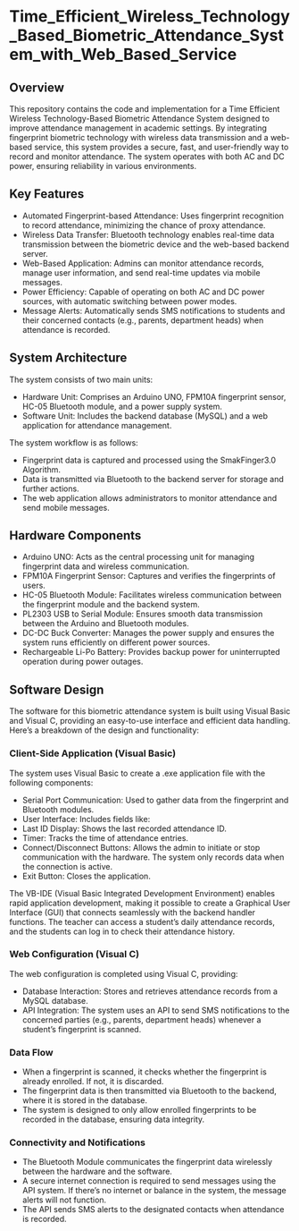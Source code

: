# Time_Efficient_Wireless_Technology_Based_Biometric_Attendance_System_with_Web_Based_Service

## Overview
This repository contains the code and implementation for a Time Efficient Wireless Technology-Based Biometric Attendance System designed to improve attendance management in academic settings. By integrating fingerprint biometric technology with wireless data transmission and a web-based service, this system provides a secure, fast, and user-friendly way to record and monitor attendance. The system operates with both AC and DC power, ensuring reliability in various environments.


## Key Features
- Automated Fingerprint-based Attendance: Uses fingerprint recognition to record attendance, minimizing the chance of proxy attendance.
- Wireless Data Transfer: Bluetooth technology enables real-time data transmission between the biometric device and the web-based backend server.
- Web-Based Application: Admins can monitor attendance records, manage user information, and send real-time updates via mobile messages.
- Power Efficiency: Capable of operating on both AC and DC power sources, with automatic switching between power modes.
- Message Alerts: Automatically sends SMS notifications to students and their concerned contacts (e.g., parents, department heads) when attendance is recorded.

## System Architecture
The system consists of two main units:

- Hardware Unit: Comprises an Arduino UNO, FPM10A fingerprint sensor, HC-05 Bluetooth module, and a power supply system.
- Software Unit: Includes the backend database (MySQL) and a web application for attendance management.

The system workflow is as follows:

- Fingerprint data is captured and processed using the SmakFinger3.0 Algorithm.
- Data is transmitted via Bluetooth to the backend server for storage and further actions.
- The web application allows administrators to monitor attendance and send mobile messages.

## Hardware Components
- Arduino UNO: Acts as the central processing unit for managing fingerprint data and wireless communication.
- FPM10A Fingerprint Sensor: Captures and verifies the fingerprints of users.
- HC-05 Bluetooth Module: Facilitates wireless communication between the fingerprint module and the backend system.
- PL2303 USB to Serial Module: Ensures smooth data transmission between the Arduino and Bluetooth modules.
- DC-DC Buck Converter: Manages the power supply and ensures the system runs efficiently on different power sources.
- Rechargeable Li-Po Battery: Provides backup power for uninterrupted operation during power outages.

## Software Design 
The software for this biometric attendance system is built using Visual Basic and Visual C, providing an easy-to-use interface and efficient data handling. Here’s a breakdown of the design and functionality:

### Client-Side Application (Visual Basic)
The system uses Visual Basic to create a .exe application file with the following components:

- Serial Port Communication: Used to gather data from the fingerprint and Bluetooth modules.
- User Interface: Includes fields like:
- Last ID Display: Shows the last recorded attendance ID.
- Timer: Tracks the time of attendance entries.
- Connect/Disconnect Buttons: Allows the admin to initiate or stop communication with the hardware. The system only records data when the connection is active.
- Exit Button: Closes the application.

The VB-IDE (Visual Basic Integrated Development Environment) enables rapid application development, making it possible to create a Graphical User Interface (GUI) that connects seamlessly with the backend handler functions. The teacher can access a student’s daily attendance records, and the students can log in to check their attendance history.

### Web Configuration (Visual C)
The web configuration is completed using Visual C, providing:

- Database Interaction: Stores and retrieves attendance records from a MySQL database.
- API Integration: The system uses an API to send SMS notifications to the concerned parties (e.g., parents, department heads) whenever a student’s fingerprint is scanned.

### Data Flow
- When a fingerprint is scanned, it checks whether the fingerprint is already enrolled. If not, it is discarded.
- The fingerprint data is then transmitted via Bluetooth to the backend, where it is stored in the database.
- The system is designed to only allow enrolled fingerprints to be recorded in the database, ensuring data integrity.
### Connectivity and Notifications
- The Bluetooth Module communicates the fingerprint data wirelessly between the hardware and the software.
- A secure internet connection is required to send messages using the API system. If there’s no internet or balance in the system, the message alerts will not function.
- The API sends SMS alerts to the designated contacts when attendance is recorded.
